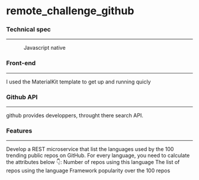 # remote_challenge_github

<h3>Technical spec</h3>
<hr>
<ul>
  <ol>Javascript native</ol>
</ul>
<h3>Front-end</h3>
<hr>
I used the MaterialKit template to get up and running quicly

<h3>Github API</h3>
<hr>
github provides developpers, throught there search API. 

<h3>Features</h3>
<hr>
Develop a REST microservice that list the languages used by the 100 trending public repos on GitHub.
For every language, you need to calculate the attributes below 👇:
Number of repos using this language
The list of repos using the language
Framework popularity over the 100 repos
